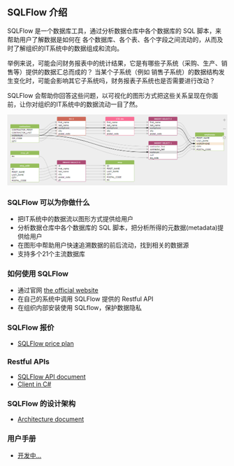 ## SQLFlow 介绍

SQLFlow 是一个数据库工具，通过分析数据仓库中各个数据库的 SQL 脚本，来帮助用户了解数据是如何在
各个数据库、各个表、各个字段之间流动的，从而及时了解组织的IT系统中的数据组成和流向。

举例来说，可能会问财务报表中的统计结果，它是有哪些子系统（采购、生产、销售等）提供的数据汇总而成的？
当某个子系统（例如 销售子系统）的数据结构发生变化时，可能会影响其它子系统吗，财务报表子系统也是否需要进行改动？

SQLFlow 会帮助你回答这些问题，以可视化的图形方式把这些关系呈现在你面前，让你对组织的IT系统中的数据流动一目了然。


![SQLFlow Introduce](images/sqlflow_introduce1.png)

### SQLFlow 可以为你做什么
- 把IT系统中的数据流以图形方式提供给用户
- 分析数据仓库中各个数据库的 SQL 脚本，把分析所得的元数据(metadata)提供给用户
- 在图形中帮助用户快速追溯数据的前后流动，找到相关的数据源
- 支持多个21个主流数据库

### 如何使用 SQLFlow
- 通过官网 [the official website](https://gudusoft.com/sqlflow/#/)
- 在自己的系统中调用 SQLFlow 提供的 Restful API
- 在组织内部安装使用 SQLflow，保护数据隐私


### SQLFlow 报价
- [SQLFlow price plan](sqlflow_pricing_plans.md)

### Restful APIs
- [SQLFlow API document](https://github.com/sqlparser/sqlflow_public/blob/master/api/sqlflow_api.md)
- [Client in C#](https://github.com/sqlparser/sqlflow_public/tree/master/api/client/csharp)

### SQLFlow 的设计架构
- [Architecture document](sqlflow_architecture.md)

### 用户手册
- [开发中...]()

